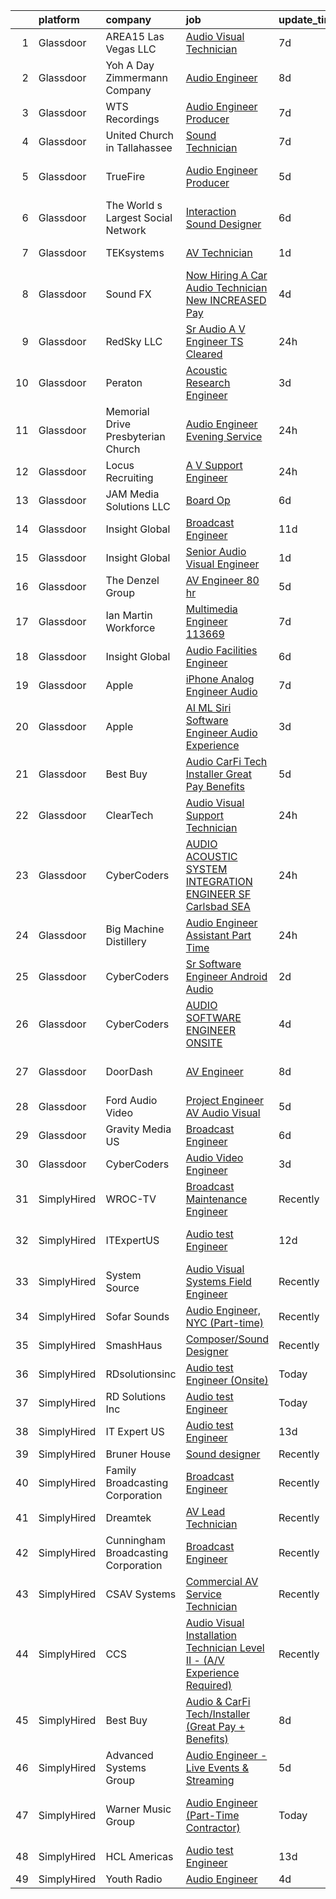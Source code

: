 

|    | platform    | company                             | job                                                                                                                                                                                                                                                                                                                                                                                                                                                                                                                                                                                                                                                                                                                                                                                                                                                                                                                                                                                                                                                                                                                                                                                                                                                                                                                                                                                                                                                                                                              | update_time   | location                    |
|---:|:------------|:------------------------------------|:-----------------------------------------------------------------------------------------------------------------------------------------------------------------------------------------------------------------------------------------------------------------------------------------------------------------------------------------------------------------------------------------------------------------------------------------------------------------------------------------------------------------------------------------------------------------------------------------------------------------------------------------------------------------------------------------------------------------------------------------------------------------------------------------------------------------------------------------------------------------------------------------------------------------------------------------------------------------------------------------------------------------------------------------------------------------------------------------------------------------------------------------------------------------------------------------------------------------------------------------------------------------------------------------------------------------------------------------------------------------------------------------------------------------------------------------------------------------------------------------------------------------|:--------------|:----------------------------|
|  1 | Glassdoor   | AREA15 Las Vegas  LLC               | [Audio Visual Technician](https://www.glassdoor.com/partner/jobListing.htm?pos=105&ao=1110586&s=58&guid=00000180f9ff4d65a2f0ecca669455af&src=GD_JOB_AD&t=SR&vt=w&cs=1_0f5c4251&cb=1653461700294&jobListingId=1007870265604&cpc=2F2C49D632A77FE0&jrtk=3-0-1g3svujc9grgq801-1g3svujcnr056800-68ff0c49bd6cd990--6NYlbfkN0AxBpcpHdbft5DAzsU654jJBBeyUln-6tcmC3MQbJI8xZFDSIU0w9fXcEXE77eTUYCRIo4TfW3SIcT_nu-hwCwZTgOaWyuy8N1X5HrMsWOnLvvn_z8W27zUzjgwMRka0xFir95N6-YQ1UufxeiBzuzK_zWfUFp6FSh6-zTpuq2YJ7hLp6Qqf7v1FK6gexWSiXU3JXyVQLIk5Mdo_chFQeSRcviC-mHpCJFsks5G6HZlqnV1SwIB8q0cUbYNyDQ8WFLDywwWLxf6LOP17ZwF9I_s1DUd9kuNCeXkSSW3fCpRsm54nt4bZzGQD9ghgMl6Y6uG740uxyO3CiWo586cp8MShpgCWB7XYxXs7BwnYQVDZHO3F1b8Z0hmkTKNVOgf1qGLbNAJlRSLnvoBMcaM_3BuXhlDXmiWSk5MLL7P1-DCoSk3hicYpsPV2_R2NJYZNTBUCw23-_V3Zxt-hLWSI5wOlpiISykVZ-HFn7vq7B87mNobfKaWdocs)                                                                                                                                                                                                                                                                                                                                                                                                                                                                                                                                                                                                                                                                    | 7d            | Las Vegas, NV               |
|  2 | Glassdoor   | Yoh  A Day   Zimmermann Company     | [Audio Engineer](https://www.glassdoor.com/partner/jobListing.htm?pos=112&ao=1110586&s=58&guid=00000180f9ff4d65a2f0ecca669455af&src=GD_JOB_AD&t=SR&vt=w&cs=1_ab0898bc&cb=1653461700295&jobListingId=1007868102254&cpc=F17331D9BECC482A&jrtk=3-0-1g3svujc9grgq801-1g3svujcnr056800-577ff958afae0d20--6NYlbfkN0Ae6Qmv8rNb3d5rEsMPL_plhvilYeiJERi7JqghURwQ9XIhdLOjSjG7yeOFWS_i4Y__XknCV2_JgaM2bxPtzpHEHg6C07-MjSpKcrhswSRfG0BI_ZoDEuqYcOBsDHPbWbmRaUnWGEnkBiIDMvh8Phlwdklfs5l9rVFgIcSIrZP1Jyne2AzmfeSNGV-jRgIDge2uIbTeWHhjdrZL18kQd-UZNSsRw584LjeHmNMdSMGRLxzsWYlaEi-J4dVx2q95aFSlRGq5zQupC5daXNfWGwueFFeNgbqLJwO4WNQRgdFUyZtsPfinGrzGVR3jKNZrfK9Tq61aHMmizZefO1e1cDYUQNEV8LbJiqny6BZBCtCCXD26CQaVtkwlsWBYPVbQ3Y2M50iLocjc1130RPB0PbF0MUKmtgK8tIiJJlvq3cTeR3Y7YgeyTclHVXPOipLZIh9ehhdUAIBh73rfqENNhN3dytPo7ht1yigEFx6u8rWKlQ%3D%3D)                                                                                                                                                                                                                                                                                                                                                                                                                                                                                                                                                                                                                                                                                 | 8d            | New York, NY                |
|  3 | Glassdoor   | WTS Recordings                      | [Audio Engineer Producer](https://www.glassdoor.com/partner/jobListing.htm?pos=115&ao=1110586&s=58&guid=00000180f9ff4d65a2f0ecca669455af&src=GD_JOB_AD&t=SR&vt=w&ea=1&cs=1_bd3ed20a&cb=1653461700296&jobListingId=1007870247157&cpc=FA84DF7EA1EC2398&jrtk=3-0-1g3svujc9grgq801-1g3svujcnr056800-4cddb88e4e3b3303--6NYlbfkN0C8BFwhkC549iFuQX8H6LDvqkvrzjeqz1Ce-gutqgHNZhFpP6bwdrM5bPfPRt-n51NMuI3ZYrzH3R9_e0ZWxrZ-u4EeG54Ed3dPD6AAHVMPcB57gcBcK_vglrcZ8yrbgqiGQ1y_oPgALNS7doMPV1okfl06S5V6SI6TXUqO5Zo3T7QjyZSf40bfTdvSIGmsOp1DV9J4T93XKJpjGUUUihgCLNcJLFHHHdW6GgA1Lwq93nkeKcCO2jm86CbPvKkSm22l2H0dG6q9ojRerfwIvWV6bYqiB8vpyGfiKXiXWTOEIigDQY9OJrcn6QkeIu9ZGL57Y-3PSvawrm8E9C-jSY3VSa_oHjzUHIjnNzbuif-E3vP-ba6T_KlzhRC3iHjec0O7C2-VQIJn3V_Xx8PJQGA33tLV28aBiMTFqgFaQ1Ji8RSpQUylejFSA4ECz6VuGnPhMEbjMW5TdkFfriUNY62xfxtL0r0fcaIy7WOhsOZQoCB1frw8eumgHX5-XMp_y0E%3D)                                                                                                                                                                                                                                                                                                                                                                                                                                                                                                                                                                                                                                                 | 7d            | United States               |
|  4 | Glassdoor   | United Church in Tallahassee        | [Sound Technician](https://www.glassdoor.com/partner/jobListing.htm?pos=102&ao=1110586&s=58&guid=00000180f9ff4d65a2f0ecca669455af&src=GD_JOB_AD&t=SR&vt=w&ea=1&cs=1_03996e18&cb=1653461700294&jobListingId=1007870136922&cpc=EC922B628F4F9C42&jrtk=3-0-1g3svujc9grgq801-1g3svujcnr056800-3aa8dd054bcbd3ef--6NYlbfkN0AuAjYKnBHsdkcMxrD7ZJITXxV72vImVt5xOyKRJQecNAe9lQrsZPplcIpMx2PGtIUpwbZacIMWdeFBHrNNdyv0GWfvzp_xEZUA2wPsKkRQPJ4n69ONh2r2hCFb9_z03agbhW4bct2VOwRzfwPXcD9jabUznMf-F7TrEtJNhQdIJzY1aqKVWt0n71VuH5m7JDKCXO63UfENYzSUHlAEDAtXmhjMbN939Gh-wDEfCGf5IuLZqQYpjd2eNCAaff4jN3_fYZenmruDzrRgPm243h7pvYLFj_5YnTELa6Acw0kgdFeWdH5ifSZzlP2e_G-TXu8sprtN92mxXCXme-99gnCAcHhSkkaXMNkwyHgkYPi-fmxISqty5pC0zjCoKJUFsXmqabwdFgTHIEFSbNBUQ9y0mDycFO9tHTQdTNcLldvYzs07ULmMZHEDayUkrodZfwy2Zpnt85QFLLDYzc0IGK4Mtf54xB4QQqs-dzT-_PxFMSHRK_ExzlmURi3-NVGC2ws%3D)                                                                                                                                                                                                                                                                                                                                                                                                                                                                                                                                                                                                                                                        | 7d            | Tallahassee, FL             |
|  5 | Glassdoor   | TrueFire                            | [Audio Engineer   Producer](https://www.glassdoor.com/partner/jobListing.htm?pos=107&ao=1110586&s=58&guid=00000180f9ff4d65a2f0ecca669455af&src=GD_JOB_AD&t=SR&vt=w&ea=1&cs=1_ed7c9022&cb=1653461700295&jobListingId=1007877124851&cpc=E521981D00147CE2&jrtk=3-0-1g3svujc9grgq801-1g3svujcnr056800-dd6baceaa9ff30d2--6NYlbfkN0DnDYElm6qDpc4q9hT2jTxtv0KA4OPJ75GJ_kK5dR2pNlD4JRL0Z8rxf7QkGB4j65getsX_9KF1EeGXN3p5rKbwQxdBJ8kMRPtlepVslATi4wnJLeeD0CokNyI6cDj5EhYBqAtGR14xFn_4AGons1i5dFxBHMDW4wgpSts2CIi_WZenY4qz9Id4N2zQ390kHs6B9OmKI6VtTL_NM_cbeZ_dWjtB2RP32ql_UUmSjlu_IfNcdOHxpSeMhUQSPHo4vka4lzTLW8ZC_-gY0vDmEYo9hWVCsRB_nfXG69A3l2HQJe1H7cDUHdCVGofeKHXKr5X9rx_auzVk7ZL3fCo0H5tTu7p1Q5QHdV87q28aFbt6lv062jHT3Lp60q6fYQBqJHZbJ40Y0SXy4e84rXLf2uB_0S5SVrJpdrWm9xpb6fNQ9rydl7BSr6GeYEZ-U7cjb3oZHap_d0ZPYUQDuHzV8YrpImpHa701p1UBC_GApWLZZCgSaCitdyNuKYIkiNwavsp69vxcZpv6AQ%3D%3D)                                                                                                                                                                                                                                                                                                                                                                                                                                                                                                                                                                                                                                 | 5d            | Saint Petersburg, FL        |
|  6 | Glassdoor   | The World s Largest Social Network  | [Interaction Sound Designer](https://www.glassdoor.com/partner/jobListing.htm?pos=127&ao=1110586&s=58&guid=00000180f9ff4d65a2f0ecca669455af&src=GD_JOB_AD&t=SR&vt=w&ea=1&cs=1_09de8e5d&cb=1653461700298&jobListingId=1007875077537&cpc=8795CF9063CD573D&jrtk=3-0-1g3svujc9grgq801-1g3svujcnr056800-df0d68b83c79321e--6NYlbfkN0DSgjPPcnEdvoK3uuxfISLALE6pB1FR7YSHOr_tSg5_QGIhoz_2VqUepdcKLBLI_zQfseoHRbL_z1N3qdKsw0z0CQCyIZgX9aXMncbEf7fYfGtX0HpM_BrvKvuhHEK2MOdjLfQD8jHe5lgPyN0VMvQeBI3cmaPp4-SJBe-EgxCoZhubb4qhr21jLY3HVITkdU0vzpeclP42ymrutlUvfK5mbhkda0eopJmVuXZnZXrtmQyNCjtY82qXpBpiLR6jVNc4HNUycttUHZlapKdqTwKVeg07lTam2vX3RcszFggIq7MBBQZTecCXYqJ7nj1HzFwLt7-aK75kcslVWV1u-9Igv2ibruj2YqKJ7Xgk-1PA5jLEeFTwOAvduSa7C92yb4nyYmDc91vGiZk4O3W2_iGKjKHoYvW4nOoS_m7VLSh10_1JLvyKF0SF8Eg8depieLUpkt0XFLhS6O_gryrKWZmNVzvWTRO5yl2JWifbFfhWIOAZl6jwBDDHaA_0E8syn2Ank6PSY_tOgYVcbHhN-slnA80u_GzKxelMJD0jlMchRSBUzXoHvRDUmWnJ8eebXI0mmGUEHHwsrw%3D%3D)                                                                                                                                                                                                                                                                                                                                                                                                                                                                                                                                                                | 6d            | Los Angeles, CA             |
|  7 | Glassdoor   | TEKsystems                          | [AV Technician](https://www.glassdoor.com/partner/jobListing.htm?pos=129&ao=1110586&s=58&guid=00000180f9ff4d65a2f0ecca669455af&src=GD_JOB_AD&t=SR&vt=w&cs=1_a116caca&cb=1653461700298&jobListingId=1007887201884&cpc=334ABAF5D42DC775&jrtk=3-0-1g3svujc9grgq801-1g3svujcnr056800-d9e26d20abb00a71--6NYlbfkN0AuKz8EBO1xHDEL7V2YF9xF3dC_I9B9i-Zw2Jh8clPMK9BxhHDJszxSI9HGOLQ9iPZY5nb_hBOlnApA7QMYZL5zbI7p7ydF91yxDqCkZ7PQv1nAosqX_u-fTeteYPGgaFjyCFdWy8_9lNnawUbUxCMv2YRpaxcZODdYWgVkB5mhu8PqC47TAfADeGcjIZirWX4G-SqREEJ-EA4SFp8IfJhcVP1dUTmkoDRgDAffgzckWe2D-jA8UUSjyMdNlNJGO_rBbooxhGDmEhdt--r5AU_hr9GeyasFZL-JYMU3Sv9f8Uj9DxQ4vIJcXBvn9fysRsBR5eGk-dKkttE5jtji3qVZ_hdvHZDybCkydBvF6RVzTSO7OHj8acxADVafmRI6bg4-6Dx46k2hK_16bw646skwkHGY3UtpZufrUiI5A2nyu4DqeBJ4mHHHXGiu3heRfPLZ2MCHqOA0MuCFQhsJfjZhBXUeNFgCAAG3LxrfWLXNIoQB0-FdUDmX0XxVIBUjm2f_Tjn1FQ6PqWi9nVxP6vGuW7P3FAKOWb9L3h4WNa6DEDnDZ6FNsUf7eDlmC0Qh6NPCCfG9FVO9pLwxowXyRTKVPjXtf5L0gr-w3qkqDuH08qXFSTEdH2fHR1ygO8ZodUP5mekDCYe_ezxfKG4-Ww4y99bHUnxXAjcnyktIrD1wjS516cggHGC02sWR7e4z220AvIjZ0acjnwZIKaBe0qUY97R4dsYyJLJU7d9iMpsxZgVkEkbzEHmPMy2HA07I2sIabx8rydemAg561tOpL_jcaTXuX-soIpZKbhKLMs1-cIPMHI0fRQzv23VH2i1VyucmHGIHwqcHEtc-PusQkAAnU-4fQRafM8QtrQ6IF3QoYjFRg1vcGehY2vrFb7jWwv_UlRvXdZyQjNNjCeTst5gyqS74CY1cBATzPQyi6MYIfBif-5lWUw9Abfj7vmn1STT51ozgelt96A%3D%3D)                                                                                                                                                                                  | 1d            | Baltimore, MD               |
|  8 | Glassdoor   | Sound FX                            | [Now Hiring A Car Audio Technician   New INCREASED Pay    ](https://www.glassdoor.com/partner/jobListing.htm?pos=104&ao=1110586&s=58&guid=00000180f9ff4d65a2f0ecca669455af&src=GD_JOB_AD&t=SR&vt=w&ea=1&cs=1_6d71d753&cb=1653461700294&jobListingId=1007879018323&cpc=5F8B9684766EE3AF&jrtk=3-0-1g3svujc9grgq801-1g3svujcnr056800-88c2db60d57b10b7--6NYlbfkN0AY3-2H2-FzohaKw_sVu0s_5M16dyoXuKaOiul1PvMISDJHBvc7nmWt_OobjmODUEzBnMX3rMlwxajkwWmZUHovBXheN2lQeThS0k2vn13QJ_-7nThIE9bUeYHRc2gD0E2pjdfveBWE88977c9J9HfJEH0aLE-95-OPvsQsvO7KW5BDVQAGZzLf9dDWn67Ghx6gIL5neqQxLO4X5iH8ROlxmFWjJMUqX_c1Azn2oB2sY9au5N0pjrGQ9dtqziPbmD2GGDwC00VhNdcjuhYfuofWOuUePP1CFGP7lhCN6eCmay9rL2Du0fPwSUWbGjVc0CRL1cJjs_yi6HmwQ3Nj9K-3RnAvOw3r-J0e2WF2sFxL3AwzZQKis7QjwTg_lqSPzQe5Vs2ylkSbT7nSfrAxHCkMZnPdrOi63qOC3CRhj7XdeCl8XVi0f4DDsq0_nd0ux54fdpj7tp5MZFLezdhR3wscvqlldiCpKa02Z60mp_p3_8HeDUSwd5N6mtyqe9YSZECBv2mAwik_0HxEZeOAaaRzUoUjM7EqMwyeNz9fur3zeA%3D%3D)                                                                                                                                                                                                                                                                                                                                                                                                                                                                                                                                                                 | 4d            | Bridgeville, DE             |
|  9 | Glassdoor   | RedSky LLC                          | [Sr  Audio A V Engineer   TS Cleared](https://www.glassdoor.com/partner/jobListing.htm?pos=101&ao=1110586&s=58&guid=00000180f9ff4d65a2f0ecca669455af&src=GD_JOB_AD&t=SR&vt=w&ea=1&cs=1_fb9ecbc2&cb=1653461700294&jobListingId=1007890087239&cpc=020BE1DDE5A95971&jrtk=3-0-1g3svujc9grgq801-1g3svujcnr056800-28be8d85194371bd--6NYlbfkN0D_KRozbKJx95I3LRYgbj09bqBDFeyQG4s8tCOB31p2DA5AWknuKZ-rmlWmtYZoakzxzcZeq7amkodUshGHW0wh2AjqWZa4kLpi1n4honOCrSnMApYESfZiVelC5BvxL3EAKcyt8t40nH1G9XwHWPKQvUZBIvKPcBp3IrLAf45OFczf1gYCtI-87VIjKtAMaUqad9rl5NWuiK8t3zVLDly8axOZr8VIUsTdjrqKu-opl-ODqSyfSrpO_1gLlDqWvUVCMDucpkS2zVObIDvPGkCjlUdr4dPyI3u7vW3Gtti73CCf-1fGBzR96nB9f-_OHidmFaLkRJovkQ7C_WzS4djsNKnOnQPiHwc61sIHb-Qa56QBchvxTfUsTyz2iidt7XmE-i-A36i48DrzhsUc9lvZBApGjFS90ZIfeRDNTRYtOfJZ99GKtj5-wHPEhN13q_77ASRIsOpJlhfiFI8pYO5uck8KK7DCrTlqdUVlOczzdIKC3aRWzekORD6jF-ADqLFMqGWbFw2E8g%3D%3D)                                                                                                                                                                                                                                                                                                                                                                                                                                                                                                                                                                                                                       | 24h           | Fairmont, WV                |
| 10 | Glassdoor   | Peraton                             | [Acoustic Research Engineer](https://www.glassdoor.com/partner/jobListing.htm?pos=110&ao=1110586&s=58&guid=00000180f9ff4d65a2f0ecca669455af&src=GD_JOB_AD&t=SR&vt=w&cs=1_7bc62315&cb=1653461700295&jobListingId=1007881751566&cpc=C63BD00756FD6F58&jrtk=3-0-1g3svujc9grgq801-1g3svujcnr056800-93640ea085761e70--6NYlbfkN0Cx7R8OmodZU4Ze4hnUhR0Myw3_voyDLMHXumN7ynSuTrXceT3foN28OOGtcbbQ_76zhqZyhYa7pEo0kT6JqjNGp6JbtTZaTLKCZwEZBTZGKWDdcNR5l-5PjngxXsxD8sh-oB1L3-fgx6lyvxyTPj_jdTdz-0hS-KZWQFmb0luZhDDk_Ug42qWgCwhdYMhyqRi_LZkD9F7x2EFklYMtpyWY7QENEWr6dRg0q0D2YGQ-Q0vSuxtn9W8AP4hSez5DRxlnTDXn6Xyg_TNFsJetBG1uTgdd-95KHZet-JAW8EcgIabm-VAv98O0TEJRmuSrGX1rBpLUoQsdOHPnLIZR4N0V3jCZdiCxD_v19oxOsXUAUPBMVlo_5jW9m7bqP-tdBxyk7Z3VMkpkrfMlYMdBlu_Z7Z6r-ozmVw7RKC_bcs3yu-AXH5U6PVyDxuAnIBvFMfjOf0GcDUJ3FqZ08x70h2g6kYYy1jrFnlwzzauaYCAAAOiuvnwNEdXREc__2NiQnavisfJvPRt4Cg3IptoMQ7NmomW78wUufEK1ipoQb1Go7_REUf6g4qO9uTiXwVBarMcXzZCkgS3Fda7TlZetvaMQoETPf0OT1g3tvK3TVvoDrHEuKWGE_KrITkAQk9BIFaHzJ2i0QDw_KncHSkLNPU_qTr-KW0sja1f6iWpCtfiGk8xILyHHBnz4N2mFKYQ7nf-RYrWSemcUV_M1OORqfR1r_GaQlsOtDGD6jCaZseoigf_J2xAkK2zufgIoZ2MmJcs2lw798ieEWh5YqMkItUizdtBZI1B1KgmuPtpcwJdAx3rSMZPuYyzFMwfWmTMdpvvPcnudOronhbVvOR0EAoRXyVrA3iq45zeRrk4GtIm34LEd-MzMTCYbWtadZOOC5BjtJ3B55Zt41kRsz9M1U1hBGChA8UpN3X9hP5ZNbnBCYzFvNufceNbsGFkg8v11Ip-uE2dBqvDia-3XTTwJlkwKvR7xVwp203LikaEyz6AVTC-QvN-Twl5EZe4D18SwD546sTcCaV1NxKxF7IpLuDnUEEqBYx-GrwDTQXG76FowSvXOsNvZ2xg3tR8DzGvnA5VrnBHjD01UDnptE5MCzofP4HahnMP23UGYlNuvJ-61PVbRoXZt-vDE) | 3d            | Bethesda, MD                |
| 11 | Glassdoor   | Memorial Drive Presbyterian Church  | [Audio Engineer  Evening Service ](https://www.glassdoor.com/partner/jobListing.htm?pos=103&ao=1110586&s=58&guid=00000180f9ff4d65a2f0ecca669455af&src=GD_JOB_AD&t=SR&vt=w&ea=1&cs=1_07f7aaa4&cb=1653461700294&jobListingId=1007889869168&cpc=40021B6B9FB64F38&jrtk=3-0-1g3svujc9grgq801-1g3svujcnr056800-8c0810af3c61c65e--6NYlbfkN0CNayYzF1mBaI40OgT78t3Q2d9IxlwDzhsYR4HK7epYUZCohPvzHvjf0_BUkV46v1FRfL4w9RGaC8iI5mmHSVDsTgIoQHu1owW1N9ZM0CEVsseNw0mqvLjmCKYMAYJeL1FYfE6sLkI3PLp13FqxbeX1Hs4XFiQ7kB95LHHKGCKyMmqRL6U8oqFzkdSm65rHwuOUk_Nsnhc59AZCcfM7_6Ev_zwqJ-QwPH5N7sgEyXHo7HCkcr2GNtOHLeAsNVWhIhLK-Oxzes2iZk1waE0RGYNZI6SB7Ab-UhiOcBJ1CQpfWjeFDd_exRtPf2jK67eRvQwGyms5ypZHMWvh1oNQa8u-7t2kDGnIxQ2FOMnlNV8fELTmgCePFX_srNU-oahN31pZBkygKG30kI0eHGEQ8rVWFeGmV9ywA5dCjZp95dQUCZlrLrcgKAEkjRTgX1cDHsTCRXt-S24csUmurahRGIWCxzubo6_tJHftgTQOWmwVco2Nq2u6J2bNPuw46mbpUe55NkpUxe1weg%3D%3D)                                                                                                                                                                                                                                                                                                                                                                                                                                                                                                                                                                                                                          | 24h           | Houston, TX                 |
| 12 | Glassdoor   | Locus Recruiting                    | [A V Support Engineer](https://www.glassdoor.com/partner/jobListing.htm?pos=114&ao=1110586&s=58&guid=00000180f9ff4d65a2f0ecca669455af&src=GD_JOB_AD&t=SR&vt=w&ea=1&cs=1_9d9641e4&cb=1653461700296&jobListingId=1007889818084&cpc=C3517E2410EFB392&jrtk=3-0-1g3svujc9grgq801-1g3svujcnr056800-8b39d2e1079ee505--6NYlbfkN0CgImhk5fJGw6dJci_vsCP1QG2C4QL_KrKL3l_9WzjIuWgMVKsJbh9UUP2umljik0GCGvrYqQZ4D7Tz8_nuwmFbvBXFxEEUc0A6qLaBKNiR8g7WZEtbTGTmMyYCf8sYehXKAES-Dm7gV8IipgXiZVkcOUz0Goq5lVB8Apj7hlPxPGfkruEI9x4J7TRSWVKvwbAq3sJl70mFU-v6U-brlmancnhGvFiNtiooELhnrb4wnIwdAIBSLwFuiw3ug-qt-HljBYWdhNu8_4OY4zDHZEluyn0sGNPubVx2cFDRWb9-KeeKRn49OU2nZmHu7yF1FgNQkgeCmN6lxGFxgBUQ84C9ZSKSCdNop6zO5x8lo8FfIehLk2uJafiDiAOd7URgVnJaXtKDvW0_5I1pVPIXb53bIEf08j9hZsvwbcyZtAOtYD-9-l9x5nic8oEJ_94GoYKSzSukghk3-hIDf2k77GxevflXbAz8K7-qiPbnzJKn0Kk7jMIJf5QZsHlSsDvBk6k%3D)                                                                                                                                                                                                                                                                                                                                                                                                                                                                                                                                                                                                                                                    | 24h           | Saint Louis, MO             |
| 13 | Glassdoor   | JAM Media Solutions  LLC            | [Board Op](https://www.glassdoor.com/partner/jobListing.htm?pos=117&ao=1110586&s=58&guid=00000180f9ff4d65a2f0ecca669455af&src=GD_JOB_AD&t=SR&vt=w&ea=1&cs=1_75aacb7e&cb=1653461700296&jobListingId=1007872870120&cpc=F7A2269C793D5877&jrtk=3-0-1g3svujc9grgq801-1g3svujcnr056800-7c46ac42770ca20c--6NYlbfkN0Dys0nq45TVsgmoU_7YWPlAN-sphilAra7HkJFyKEQ89_bLGjcFsbUPIqCX7KIoKFmPC_Erc-nciGH8_IUixjRpERcNwXYwNpewalTx0ZlZ7CgIDCWmz3dR3a93m6DAwPvw2mUzU467uT85AujMzeH_jKZ5CN1G8U8k8KQjerAKfev6gwonnFtg4fCKURlhn74Fb4CCvfpwVfzxm5pcNeNPdiI9Ho-YN6VbGSwMfPm9gmCP229Hb9BboagZRWLy1f2QNr3i0u4Bl9Aw4yCpmYykG0NvOjoG4zHBQ-zRxQu1tz3F72Wer-S4O-AbU7WZbS6lHnlORMrQJQ8zKu4HDJRICZ9_aD1a8Ph540zr6SwkWtg_VWEvdh9AWaaS5gSzCESlDFELx_5a_dwB29YOaFKPmioL93s3HBqgK0Zn7uE-jPM337Z1lw9YBU8D_fty9BngdXMi_P5Ku-Sr8QV1Z9kuMynDM-x8eijtI7CaST68xA%3D%3D)                                                                                                                                                                                                                                                                                                                                                                                                                                                                                                                                                                                                                                                                                  | 6d            | Philadelphia, PA            |
| 14 | Glassdoor   | Insight Global                      | [Broadcast Engineer](https://www.glassdoor.com/partner/jobListing.htm?pos=130&ao=1110586&s=58&guid=00000180f9ff4d65a2f0ecca669455af&src=GD_JOB_AD&t=SR&vt=w&ea=1&cs=1_381770cb&cb=1653461700298&jobListingId=1007861230742&cpc=334ABAF5D42DC775&jrtk=3-0-1g3svujc9grgq801-1g3svujcnr056800-9c1714faf3c12dea--6NYlbfkN0BKkHZu3wF05EeDimN_p6sYpKCMArvwa95YdH7UpkaBCobj99dZAfyuiCa1FgOPspQ6lBMI9_gbAi1v_EYapjT9BQn4k4TE3eiV8j5OxemHJ8P2YBCdEtsbC995-Y-XjWmaIqQ738xtwLewWgiQAOi2MEfcVCHkpKIU8gAXAFYXeBotX4SYQHNCsh-Z33Nlr7Aaay8k7BiJ8JNeIr4NHaG9cLEh8NhVRFG92XHUkJPjUNsGsJf82WzzDYdbmDLlZzbnjjX-4CLq30a0RzBHamT18sJyz9VLorHZtWGSIT600CGf6MEKxXZBD5ULxhW0JrfEv1n2R3oVL-GAANuOv9Ns2kDuIZ7SBa3FvGYfsDW-426xU8FO19Po8xItXVkov0AyvZ8N5T34TNmc0zdbDXED9r_u73lLgfM0GvQrQzLuds90PaDvOtHrjhaoPqYptNZKbaMXj5P9zj308R3R0-oA2ma7ejvRCTUZxMUTKcbYBd6gvcWXIiN3iY7XJjJbR34%3D)                                                                                                                                                                                                                                                                                                                                                                                                                                                                                                                                                                                                                                                      | 11d           | New York, NY                |
| 15 | Glassdoor   | Insight Global                      | [Senior Audio Visual Engineer](https://www.glassdoor.com/partner/jobListing.htm?pos=126&ao=1110586&s=58&guid=00000180f9ff4d65a2f0ecca669455af&src=GD_JOB_AD&t=SR&vt=w&ea=1&cs=1_733197f7&cb=1653461700297&jobListingId=1007885362594&cpc=3DB599BF2F4828F0&jrtk=3-0-1g3svujc9grgq801-1g3svujcnr056800-77769ed6b9cf56c1--6NYlbfkN0BKkHZu3wF05EeDimN_p6sYpKCMArvwa95YdH7UpkaBCiPadoOw6FI30Q-FKaUBQD2YRkB0R8LZFqh4_UoqGExgarUAz4XKBNDo1oqJfR5kiv6IujU4SqNO5naFUqIJqkfA187AkFg6sfOr-GHQ-5EiyNRwJWPpjo8MULUXUznyGO1sJyLk8vWRsBklTZ1pEkuGuTV40zCQTtTq4atUxQMXNIs5Agoojc0zAx6jT0AFw4PthOxjqtFSZEXAYzkOLrmq_3dqPdP5ADrcDJotjdDWHlX9iCB8Kw0EFvMFxF00jh40ks9oFvQTGyK5cCzDrz1Co9A0L9xUlpXyeV9pQqcLVzBQys2f6KvbobO4C4mA9ZmeYbkvdU22iI-Mc5UCXhOkRp_4Y3HOvKuZa_OsYljSoRX0CcXxVszaf9PDlr79G9RgUA1w-sIKh_-Q4cpYSzz75GqeAolYahY1jdqWUNwq9ek57DFMpMbXtxde5FpKChlYrgl1eTM9eyJr22f-aR2CsuQe3TciHJ7WizEQEAsm)                                                                                                                                                                                                                                                                                                                                                                                                                                                                                                                                                                                                                          | 1d            | Boston, MA                  |
| 16 | Glassdoor   | The Denzel Group                    | [AV Engineer    80 hr](https://www.glassdoor.com/partner/jobListing.htm?pos=120&ao=1110586&s=58&guid=00000180f9ff4d65a2f0ecca669455af&src=GD_JOB_AD&t=SR&vt=w&ea=1&cs=1_ae398a14&cb=1653461700297&jobListingId=1007876463735&cpc=BAEB662971763A76&jrtk=3-0-1g3svujc9grgq801-1g3svujcnr056800-9a8c546628c5a8cf--6NYlbfkN0CBzdXWlh1n8zGffe1vZ6IPtxqHiQM-DkvAwjbkSq5Ev7WkXdauvehx1c3R8lJv3H708JSEftOFMrvXZ_hvCeo-hzNyTxec4MCPlR3KNFH8pMQFQzqyVybWrBY_aW8OMQeaFspSJaCnirCJZk41w7lkDDUKMpblcZZKRjhufwnulbZ4V2R8Sscg-7OCaLu6m04rCXGEcKOgTPU7szZPr59fJ2viUNbGUDVPSiORQnoyqlezBzDXfomaH2WKtdJZmHKPAkF32eQqSEzGqXoIGRpBl96EVI78O-IFPamryXCFhtYXv5nmr6Cwom45NL0APVOQAF9cAJ6pVxFvIr-CxmvHakdmzZGWOARf0gq-WAnGIMWe1hnEhBYYpFG6OxlNsklUQDqR8BY3Mt4YKiSkaNuhEwMOZHo6Y5IPovLISe_Ty92adluQ1DyL_0kunEo8UEreqxndwA43kpUHb3pXMVo9-IP3xGBvsDwhYHIUeYhh_xom4qboKbEXwhPNNsavEosXoID5ol0MJL_CAJsizkmwzfVdz_qIqXH8hXQX8FqoONvD1oN7l9dsCwxk2d_h3wlTq549JTBCoTY3zMfwfQ1A)                                                                                                                                                                                                                                                                                                                                                                                                                                                                                                                                                                  | 5d            | Phillipsburg, NJ            |
| 17 | Glassdoor   | Ian Martin Workforce                | [Multimedia Engineer   113669](https://www.glassdoor.com/partner/jobListing.htm?pos=124&ao=1110586&s=58&guid=00000180f9ff4d65a2f0ecca669455af&src=GD_JOB_AD&t=SR&vt=w&ea=1&cs=1_f6ea6f4c&cb=1653461700297&jobListingId=1007869737781&cpc=FD1C1DA32C38CFA7&jrtk=3-0-1g3svujc9grgq801-1g3svujcnr056800-74d70e00fae9d555--6NYlbfkN0Da55cD5SyBLpPH7k1CrVrulUOH2z8rmQzTVue5eMZiITDPFluTxbQs3mSTann44sixeLfZntDiZLSVUcosEtKFogQJYNVWGenAj0BX-1fccxWGVjll0LzqHM9jWAxne0a-ALMBzukPBmsEhRkdcMTZ8QTZoCFnOGKEtQAM-j1gUog3_a6D--CT3aUvOLgHd_r-RNEWSSbrjeQ_Wy6dk_uJriBbmD4AKtn57CG-v4Fph_4BeCGRiWt2EjgxMDO1fG_2pUBADHKy7BHCxqKd_Ur1Cg5reBPKWHLxxYoRT_ZdeKLM0jtvfNACxWVmEpT8fchY6dtT-AM3gXcJzADCDUg_JVNYRoCh_uVaa2fmADjmDQbygCP15XKoYuGtDCGEeKHeBi5ipLzu6dMTjyWtxM8DJ10Wofc6EKSfLcoAbB5LsYrsXyY4hGggW0A9y3LtBUMMzs5I8WswjnKB8LZfdKWI5eFLU-5IAUVd65KLgrY3VbU4wdZbBriJpStZrlau9TCvzwZj6tzCKdN1SnHdXYYwnr2fz6y_bih9wIzSGdEjesbGcA1itt5ieRuAU55WYKXblVMRq1A1sGiEqDs8cMXbsmmH0cOL7C0%3D)                                                                                                                                                                                                                                                                                                                                                                                                                                                                                                                                            | 7d            | Remote                      |
| 18 | Glassdoor   | Insight Global                      | [Audio Facilities Engineer](https://www.glassdoor.com/partner/jobListing.htm?pos=109&ao=1110586&s=58&guid=00000180f9ff4d65a2f0ecca669455af&src=GD_JOB_AD&t=SR&vt=w&cs=1_831780fa&cb=1653461700295&jobListingId=1007873283595&cpc=8AC01DCC8FF2DC38&jrtk=3-0-1g3svujc9grgq801-1g3svujcnr056800-321e89cafc8378d9--6NYlbfkN0BKkHZu3wF05EeDimN_p6sYpKCMArvwa95YdH7UpkaBCqc7l59Erwqcl-ZxWPl_M-m7uOl4Hgv6kpEeYyF_btZSrz74IQWV-iSAoyZERKCEUe0upjfs7EZ4LE7sHr-4O1srQqZFZANrvm6QOkqZjiyzzXITNgNpzYXn5BMN2udh3tbWB7SpY7OYbt5N-vsV99LEkm18gg6L3rswmtc3IJ3AuWHPCTRnDUJPLfSLYmWJBxeIoOyUe0Pbe8N0TqMW_gn8M7MAtrypHtaBLi2VKNzqM1nU9LEbiuJbvu6MI1NsqWVqWrm4OmuiuImGBT9cG79tCqG1_HgIn_KDIPPT-1YGt2oNWYUAia0OYsaBZCmQKyvAxwtbDbcRBRfhdU4_kcF9ubv-gGm2gK6lwP-24w-7DZJqoeUW8cIrWhZBoKVBX1MImj70QRuddFAttYUhD7Yh6yLbbyFPhkkiTW4Uoa2L_uwYJ0uB9NyQ_YNzvrPouJ4k9nyTrnTH)                                                                                                                                                                                                                                                                                                                                                                                                                                                                                                                                                                                                                                                                  | 6d            | Redmond, WA                 |
| 19 | Glassdoor   | Apple                               | [iPhone Analog Engineer   Audio](https://www.glassdoor.com/partner/jobListing.htm?pos=118&ao=1110586&s=58&guid=00000180f9ff4d65a2f0ecca669455af&src=GD_JOB_AD&t=SR&vt=w&cs=1_d0ee0f76&cb=1653461700296&jobListingId=1007869649773&cpc=8795CF9063CD573D&jrtk=3-0-1g3svujc9grgq801-1g3svujcnr056800-61176dd0b5821909--6NYlbfkN0BvKrLyj5gPmtZO9T8euul8TCxuuKNOtzRJOomxnwSEodTz2Bc-sPZlSXfvz6ygy0seNlp7QOJjSEDuhmrElm688ncBmzwJNwlhb5P7Vf9Z8fSO2OfXrPzMNNmlBXx2H1iGuodTsS4ohJqoldGW6Fque5Q7HfYzWZpPycJHDI_5MzcNQhsnrtVzgJt72idEmjKiaAI4CTJqaNTbsJjA44INnlcVXgkxHnPENF5qiWN_He_U8ZOV2GmunItsZ6QTsHaNB6jW3qalJ7gZvZ-C3UsMafQOijWqMkxxDOLMHSEII7iW-wgeX3QV_fk5KjPgLkT-tSbfHt9e5kvY1Psp26sE0akJ6HNNigKCStCmiugotW5vz0lzIxLP7kE7cXBDDusIrZFQD6UV8vsPoOPNHuQYlVrS2BX-Qortppy2tl0bVhxDlRr7r4LLMcBZCHe70Z7Os1uM_r6nLzVicXToMUyH1YimWcosjaBLtPV82ZH-SMe9GtrRdM0kBjG9Gi7YVfd83qiwgWJYSsk2Fgtb482M0RRphvpnSPmKd_IOuF6qtAKgNms_UdzFMx7pKuGdus4p5SVzpnzgWI7BPZDCKf0xfYKzlzk97N8UAuwIs1MDOZ2WNq-TnrtFjQP-OIzpr9dSKllBYZV0MdGC_isHM6vpuCTsoo8X3klVPj4bhJSxbPHv6F4xF2mv94jEexK8P9v93H3uEkoJI9Q1dMzY0tmysM5Z4bNfVOaVTr9pWpu-NUKwnCyVOFCSWuM9C-kzxurzML5qu4iGUk4STJ0kKSsc4uEtgvrHTSxP9VhabNkn8w5dc2tylUPxg1aGCnpuQpcKRAYpwXtci90RT7yEMzMRaAfLyvrJA7jT4tzZLS6Yj88rEy-rFBs-LKEizaGtDiA5MKUKtF8eUJ8heFs0XOxPmyGTHgZ5S_VTtYu88T7uEQ%3D%3D)                                                                                                                                                                                                 | 7d            | Austin, TX                  |
| 20 | Glassdoor   | Apple                               | [AI ML   Siri Software Engineer  Audio Experience](https://www.glassdoor.com/partner/jobListing.htm?pos=116&ao=1110586&s=58&guid=00000180f9ff4d65a2f0ecca669455af&src=GD_JOB_AD&t=SR&vt=w&cs=1_c075e927&cb=1653461700295&jobListingId=1007881227062&cpc=AC285F3A3ECA6BB0&jrtk=3-0-1g3svujc9grgq801-1g3svujcnr056800-bd2e2ab3fb80d8a1--6NYlbfkN0BvKrLyj5gPmtZO9T8euul8TCxuuKNOtzRJOomxnwSEodTz2Bc-sPZl1dBMH13w-jPqxT5Q2luIamkUFLcbuINt1ETNzQwIeIEOOdTpDQl79u1Jg3WvVu4-d2YCsOx41cRCk6f55A5M8NFJppuwP_9wJNUlucr3Q7w6DSlSc4PfdTiYWZibaUxfW1ylms0qwocLNvwDeowULjgyssldaZac0f1eYMo8_Djn_kBu8hfgYgqQMWav96EGx8n9ef2y2ciugijGHUMmaDYCxVDK1WNOJuZBZ1F9GhEZk4V0kWODHB7wf-pjJXCGsNuxxOtOu6f1BNRXA9L6n8lkUEM3WdbOjwxYG0NmRXaGnDs4VEQp_7ZRh6cOmFf1ybYNmc-lFW_mWz2FWDnm6uzqckw2IMa7z2d632HlkiooOXeg6cXS7PGwX6SHze7Urucip9jtJeu1ko99g2qVNs4tE6M9HBaUNkKcKpev3pbF2m5sxkmixOrBY7cRtfbHDCnbloJvXRKVCQVw0loCJZdM24ye3wQNhXrgQukzjdCq5b_aaSU8t5U-pOxGJ65fomrDoCVSCrG1iBOHiFKXcmZ10aj1YvOKd85oC9m4SP-acQZK0aiAIJmQgqvR3i5JueOFFV6mwZg43OTC3RtD2pMlmIjVQZn-HHloFeGaOuDt92jRToCyOOFXYnk944UzZXf-4ti7L-QaQk4S1CO0ZeDRw6vwdbkfSoESvHSTxSNyzAiqqmq3pNSz-f3BOzB0sOFYfdD4eZDc5oddMLv7AwJUi6vLKO0P-oLVJzGuBFMoC1_7AFStVAvxRqDJH5SO14uier0yedTWKi9K5XMxL--CVmPrjvpFFGhKysPrDpxK7DM869VJqF-hqm5c_nAoChYcCCo3Cf1QWvFF_Xy6vEKUKvnzB4NRkVZsYuBkdieSg_yCYewi9ST4pUR_48nC57dQ4DAdf6M%3D)                                                                                                                                                             | 3d            | Seattle, WA                 |
| 21 | Glassdoor   | Best Buy                            | [Audio   CarFi Tech Installer  Great Pay   Benefits ](https://www.glassdoor.com/partner/jobListing.htm?pos=111&ao=1110586&s=58&guid=00000180f9ff4d65a2f0ecca669455af&src=GD_JOB_AD&t=SR&vt=w&cs=1_c6b2e04a&cb=1653461700295&jobListingId=1007877013803&cpc=FF950A86FEA5DF54&jrtk=3-0-1g3svujc9grgq801-1g3svujcnr056800-c9332333ea47a518--6NYlbfkN0A3euUoOlcFOg58Q6nmuUh0Lnp17JpRiT8Tdiqcy7-gI4h8rMlCOMcuYxv4jvc_lP5n7bHaMlkkJgdqdtLFrfV-kkzzYT2iIHBGGMfSYoa8s1gZvZRxBOao6kp695jZxJ8kTL9EWXRRJt9xr74PwVQaNeUsazLvrrnXOLZR2CEPOD9bI9JxrFyieFFola5MDIQw8oxymQI0LAyJgTHUcChtrQ8bp6siFLafGy8gHJW9DpK3oIdiA0-enG9-mBqppFqJfQSAnkLd6J2Q7682ziGGT7Yer4Grr9PjmvRs4cgP3kWqq_0jyVEhzVvQcp4UsqdPyTcqtvwPC15RsCodsI5P09D5uL8zDt4IQpqcbRMGk-MQQ0qTToradZ5jIqjAUJBvgy_fn9OD8SR5B_AD0nZbX8GXsCMyHRAWjkwUMP2MTlM3_Lpq_jkiii9vCKL4DOmFpAC71fBuCwk3K4ax4fiS3CJr7_dvKbWSIqi2HNPQpjakNSQW6kWMLRBCUTRsN_c%3D)                                                                                                                                                                                                                                                                                                                                                                                                                                                                                                                                                                                                                          | 5d            | Puyallup, WA                |
| 22 | Glassdoor   | ClearTech                           | [Audio Visual Support Technician](https://www.glassdoor.com/partner/jobListing.htm?pos=106&ao=1110586&s=58&guid=00000180f9ff4d65a2f0ecca669455af&src=GD_JOB_AD&t=SR&vt=w&ea=1&cs=1_36361a19&cb=1653461700295&jobListingId=1007889735038&cpc=0F2A8D282FF2E7FC&jrtk=3-0-1g3svujc9grgq801-1g3svujcnr056800-fa6719602b3d06a9--6NYlbfkN0Af0cNEwsUNOyGZtH3Zfy8WD-iJsIM0dN2a7ZOrkeZ-ssyPZWlDRQgGb-cBYuzfzJGT78mbolbAHUX7rFCAD2OxFcNP9dwA1U82hZOmiRuWfG16tCuP2RDprGFwk3dxtyQW80VaeRiqdFb2quFn3bP7miaekJZuWm-8KHvnYmeyNKm8TpvqU1bQL9IVkX0TESu1MlTFQsBTR3FFpOrycEisxBPZpj_dOp9K0wTpIpE6k23ipqsgJdV7pbu2OoFti_8yGThNagxKOevHTELiJIP9mZjWZyxxOX4xWLwJX4QW44fSr25JH8tZi17U1CdZ7kHn6wZfmo_3nfKOlas96Fg4zxm041xuUAooA_GM5Q_m-WhEmF3KMf7m5Nqk8VK8i-GOCZfDyHjXspciS7xMaTnFLl6zS8VNtbJEMfZft-CyIJ6RvyWEfB95zrX99NwCE8CjiPdfCPcL6-bBKlbz-9VCpRPZVg7f2T-GM1U-gZArofDGcY3Am7izCHBLFs2BJwkQRyK68abqnw%3D%3D)                                                                                                                                                                                                                                                                                                                                                                                                                                                                                                                                                                                                                           | 24h           | San Diego, CA               |
| 23 | Glassdoor   | CyberCoders                         | [AUDIO   ACOUSTIC SYSTEM INTEGRATION ENGINEER  SF Carlsbad  SEA ](https://www.glassdoor.com/partner/jobListing.htm?pos=122&ao=1110586&s=58&guid=00000180f9ff4d65a2f0ecca669455af&src=GD_JOB_AD&t=SR&vt=w&ea=1&cs=1_f444f60c&cb=1653461700297&jobListingId=1007889347858&cpc=32EE424DE2B657EB&jrtk=3-0-1g3svujc9grgq801-1g3svujcnr056800-eeb976aa4eea5c54--6NYlbfkN0CpFJQzrgRR8WqXWK1qKKEqALWJw739KlKqr2H-MSI4eoBlI4EFrmor2FYZMP3muM3q8CJThxyMkwweutUBxs2CdXvEooyhOhONiJV_3epiviqMX9LUECiuR46rGB6tByoOKfu3jawkOI8GXVquhhxKeoOXrKKyt67Zyl1yWVduMzYR3SVJh5RvFKZAFHBNP2MpFpgMfzET3SHlV1Wdd1aQOFphbMYfFeluOTnMt9Z7XSlk2samcM91y7gfYwyjeIao3lWzkic_JlIbxaEr-Mx6yMFdv-1gktjTLv7cSW5WsIAQgvj0ynIxLBJvnqDTq_EkG_gF0YITTkK_VhbRgeIBTfAr6MiygLjpuPdGsLRgDzBcjieVvcpZQ5XxM2-fMxFrRbc_IFo8nu_Q8v27w8g5h4h9E7LAp0tsnecWZy9B-xkXlTMfyfD3Y8PoeNd4sLMtVHyBjOl20otZT4N4onN3o2p20XJ1fwwbY-YBaSo-6nMkaV01sqBSyr9YI7ltTMXFBobUs-1qXLppSwN1mtewgJ0DQR1IEqLg1bPrvgR1fOdxWXy_0zIzDVhTXXVszqcMz9RPrb-DmSB8qS9L0EuaGf4r_gez7s7eaJfb1iBzvrJiknDutQ4IkawWrgjAoeulrnz7w0Wdi8-MczE_2KUBMq87NKNZQtGww3N5pKxlkCMlLZSE_hciFPmFhi9Yu3XJ6RaIqPlu96wNaqVpBSE1fnBT3PFhJGehckM6xCi_vr2tMRRlxt9ISlQn6ge9_Q-0nR7K1HYkZzbe2SG_fB3dT_hT0r4AFu_WHbhkbj3bd5pAWJeTeFazU_EAov--aOrmTZmkO9NuSVLGvHo8Nmb3du3dnykR12bCUuG_vhm4j9kd6NM18i2NgkpyHIb93KjmJyhIQzxagyTVGrYn4uBnIIxf-yZTRJjtY6QWjMbvnhBcQxjfx2jEs6iSfqIbR14hHRNizF7pWJS-qIXTRf-AMJVqeI1EZjrEGIglN_krDA3t4-vxhawA)                                                                                       | 24h           | South San Francisco, CA     |
| 24 | Glassdoor   | Big Machine Distillery              | [Audio Engineer Assistant  Part Time ](https://www.glassdoor.com/partner/jobListing.htm?pos=108&ao=1110586&s=58&guid=00000180f9ff4d65a2f0ecca669455af&src=GD_JOB_AD&t=SR&vt=w&ea=1&cs=1_2da89849&cb=1653461700295&jobListingId=1007889467640&cpc=26740BCDE5E48596&jrtk=3-0-1g3svujc9grgq801-1g3svujcnr056800-1401fd6913d44617--6NYlbfkN0B3EJneg5qDM0oun6GLcFyXx5gfsGarDe-RHEAPYzCIbOxQxopGPy-FX35NKcPH7CyBpmf8SR9hZ6ryU37lHoZefKAx2QhQCTamgh5uzb78mxT2GH0bdIWJUDWR9s4Kyfv9zXA8YrTDTd3fl7Z0Jig0Wytv5uNB31YK1_n2lY_egvrqmvRCJiKxKERahelxyeTFSd2nZZ7bn2fHrnxYlrxILDTzl0ylbQnAKZtv_BbTZEB_lV5LQlN0APUbT4nlTjxagzgqVhf7Is_UjlTXEdE1TsuHhj8GrkbjfDu6LVyii8x6KBCzOLTmcuj_0p1xuyXJ3IeBob274jVuiDXfWIA89DH2VLhr7fMegUC4KyCtKh60JGewJAQHzBYsM-pR0SPS3Nbvygaf9aoWX5Q52l4Hc0x62Yz8w5LmevLvewhot_jOtdz5T_ncOUlAZ5bSYLqgQboqplsraxM_QMYtZjBeODIZ588ImAlSDLy32aegEQIVF2e5YT7c-UC9fz_HwgA%3D)                                                                                                                                                                                                                                                                                                                                                                                                                                                                                                                                                                                                                                    | 24h           | Nashville, TN               |
| 25 | Glassdoor   | CyberCoders                         | [Sr  Software Engineer   Android Audio](https://www.glassdoor.com/partner/jobListing.htm?pos=128&ao=1110586&s=58&guid=00000180f9ff4d65a2f0ecca669455af&src=GD_JOB_AD&t=SR&vt=w&ea=1&cs=1_679c7351&cb=1653461700298&jobListingId=1007883128727&cpc=FA84DF7EA1EC2398&jrtk=3-0-1g3svujc9grgq801-1g3svujcnr056800-e78eead75c88d283--6NYlbfkN0CpFJQzrgRR8WqXWK1qKKEqALWJw739KlKqr2H-MSI4eoBlI4EFrmor2FYZMP3muM1F7RNStDlzSIXp_DAVzVhs_aszinI9HRtMn5WzYiRCH7NuITX2I44xY69MxQhYtv-0xo-oIyl77dG4YOc87CZ6SsC0AjQHFruDBxRTPtAr2uRy5abtZBzH-ibH37C-6OVqU9BLw5dMn7kbHAu1zULx3DTsWE0Sb9kkAgI1U6HQ3wdVvRbLP2NGNAaYT5n4CV2GUJ25wpePhN3TBsVr2ovKQIko6yyBsvXK_b73s81W5LGK7fU_2YPVZhsvV-Vkoj_3PtblCVkL-XPDgHEVaVLGwiCrkU0uN1CzqXBYdpqUBEpheROD01Jiv6XaF6k6vlsEM3pQLphkcgM3t388CK7VEdGr2l2brU1DKC9Q5euWppEzlSP3jUp0EfTTW4c7TO1gt3rg3S6u5YC5bJB9H1Rdc-5oxEQYgJC7N9X4pUj99BZmKBkPAZae59tCm9WLQIpyOeu6D7HAJ5ICtQDJ7YKit9gE6gMYAlg-iHmLocBCsX6bDtQ4OncQ20DLA_YFG_KVS9GJ5graQR4dOesWSjrvyynPhPubpNDCVIybnki5rUkpNiAYrEqpmNxp3XM69d2MN7CqhV9z6B25MprUBOeqUKk6XZ-lJCKONXteoWrk133Fc34cRVW9WxfTWMp_HLJsuYDheqfLK1ZP-iYCdPFHEDvgNKqj5sklxpM8sZzQYvWQoI2xTXSpSrZ2OnVId6IZV6owzUvk2C5Y6D09TBjKlENLpUElyJbXNaFLl28HLWjG8aC7QMM6zz7WB3l93Hv-Vsff2ZN91mSBfIksCfgKXviJwtXDYBAeK06RjAr6hkJACwp9vFXYdfuB79_TEThLhBrVnjKZkSuYbWzjq9hQzqSG19XbwtYQADZdFAWpjH2GhT74DO_f81n_EGM0YExOHIvYpgHfBLcasXjOwukvGXTQRG-k37SNsG1a3TKtmg%3D%3D)                                                                                                                     | 2d            | Encinitas, CA               |
| 26 | Glassdoor   | CyberCoders                         | [AUDIO SOFTWARE ENGINEER   ONSITE](https://www.glassdoor.com/partner/jobListing.htm?pos=125&ao=1110586&s=58&guid=00000180f9ff4d65a2f0ecca669455af&src=GD_JOB_AD&t=SR&vt=w&ea=1&cs=1_05c05dd9&cb=1653461700297&jobListingId=1007879782802&cpc=32EE424DE2B657EB&jrtk=3-0-1g3svujc9grgq801-1g3svujcnr056800-2cda343f1474baa2--6NYlbfkN0CpFJQzrgRR8WqXWK1qKKEqALWJw739KlKqr2H-MSI4eoBlI4EFrmor2FYZMP3muM0g9eXF3ORObaK413JWqk-EdlLEg4Q6rN2SVz9qu8p-vTVQOzzd5KDUUpNFSP_KZwf4SgdI_l-JYVzHBtb_gd5csL6jjvJ5-6Jhaq3kjvyOfCKHR_9xjo37R6YhRsROtFhzyGYS0riNDFd9pPwUEJO9e-HjMUuCGBOGxY1V9_4gjTCaJPzrp-aoK-5xW2R0yGUMWUh9j-vOYySyY621Npsl5aGdtVK16NeS641UHaaBn0oIZmeb43IV9G9CWz3rAuy32AohhmTrZ-L_LBj54slZLufr45eCtRtUVij-1oC8Ev8ssx0xPcPyhOp-737x_zMlBl7rZPBH08mrVlLZ7dIzY0fOBK_r7CbXmu9EfQcXVpsYZzawh1AmCPEkoe1a4OlSUpE4r_-UIl-E516ggYdUuBENFLPiwW7DQx8kmra0rN_ymcyYvloYlyP6XmboJD-UwVx9Jlk-cRgN7FvpSgCFWY5mqOUkBulhuHTX3YKk_CRoIYEF0izFNbhJCF4P9aPL0plT4XgTA6N0aum-pD12hVRaO4SAKl32fVCIhUoiVvBTWoSfjPcaXMC13hDRv4HN-kIDNdtdKbykexS6HyK_3bKLK0Xvnp4nfH3d5Sf1Fl-rMkKqI6AcVYxf41c7_VXLEZAltCu3Xm0DEJdL6E5jJt2hFngNtjoQMVyNV3vby9xMfyA7_xI_w3-oJm60eRj7_yMBt4KxQ2NT0bVHOGaicg9KOVOnsgrxC5GpZ-FdV-Ol1BqknS6bu9hx3vm_bJ2PxD043N-Nl6g8jes1DDyD527piRkfrhnRbUJ8S5UdqLnAk7wr12s6POlKi77snGQk61szz34NP1gVsAod6pFMbtA9U5OAFug3kPvWn3__kSxpqXD9JFtUsltBPKFnmgJdXB25BXOHOdDeaa02aIdGZdIczpP1RhY%3D)                                                                                                                                        | 4d            | San Jose, CA                |
| 27 | Glassdoor   | DoorDash                            | [AV Engineer](https://www.glassdoor.com/partner/jobListing.htm?pos=123&ao=1110586&s=58&guid=00000180f9ff4d65a2f0ecca669455af&src=GD_JOB_AD&t=SR&vt=w&cs=1_14c66930&cb=1653461700297&jobListingId=1007868128869&cpc=8795CF9063CD573D&jrtk=3-0-1g3svujc9grgq801-1g3svujcnr056800-7f42d8db1af6625f--6NYlbfkN0AW5-xsU-vMWeSLIbut59GbFrk8yjVb2oiwG7C4MAW4pNkHNTQQ0vMWYSrjnhRVLJqhEh-FA56PPfVt1Pg03gK6H7-ZSpI9EQDJAJ-G6qgOVvcnxwGVLI7CUkKKdoKDoWVZb1Rx_Slm7qQH-Q3mkG6pfH9Djd-s1zmp2mkTX_bzefbfsE2EUXmeSvY6WBkSKyfcJtacWQSenNMV9KcS3bowLYPJvA7tsWp7TYKQWHbAsVh31J3n0S14iMfC4hKa0Xzukj4JljnApGX_XnfT-ZDxDGq34fEgXw8JEuN6u5NLYiX6wspJe5lqqu7G-NO-zuiMdLIa93XkSKYjaZxkht7V7REi3RvR8Umbt10tSuRGvKO1XhUrZThmaEtnlNnCsT0A7mmSbuzRqVbLCkKFGNtjEFxgXTQr1kQGeZB98cg12nd--D_wgwmHCoLja_BW8g9MI1XqnYz_yYEjpyntJl80UYQoEUBts6rofc3uayifCA1HrhNdaIVNTIGJdB1nsEE1eYZQkd6vZRy0ydrPxUQkWuVFepxmNnXH_8p9zsbTLeEYSSS38pN6kLb5JEWgzlSLuBSxzO0AMvVDSAx_vh9s57W8RN0XTIArxzBOQZvMvDOEWgXl4CYgeROzRBw1kLRucMKy-HWgGsrFje-AoamKH0Hme-BA5feDsFjzAwiBF8oQJhTHzSYsjhPQFN_ibvgKlW2vcfc8OUokKlZBPE26HyhGZ7hje4EmYX_sB6P6enP5tTKMcBgoLt-lapTNIFGmHh7T9XA6w0lunySislfhgipR5N_Y0Vko4WtQRThlaQwB465ZvlORXqGfkjZR15HSssEb0KGeL2B8fvgQ_BewME0VabWoxpoTeMj7hA-JwkNr-p7DDJXv_azNV56Om2Y%3D)                                                                                                                                                                                                                                                                  | 8d            | San Francisco, CA           |
| 28 | Glassdoor   | Ford Audio Video                    | [Project Engineer  AV Audio Visual ](https://www.glassdoor.com/partner/jobListing.htm?pos=119&ao=1110586&s=58&guid=00000180f9ff4d65a2f0ecca669455af&src=GD_JOB_AD&t=SR&vt=w&ea=1&cs=1_2b242330&cb=1653461700296&jobListingId=1007876728394&cpc=AC285F3A3ECA6BB0&jrtk=3-0-1g3svujc9grgq801-1g3svujcnr056800-8234b156b58005c0--6NYlbfkN0D5Qh5ztHRJazBopTDU4c15ovZ4yuEHLDrRszDAd4mXZRsr2aoL_6kyvfTn-LJU51p5h9vkvgd3wPlMmNxC1NbaREWZ7C8l7iKcJbnegxQcplr7d0ZkdjEzG7mrykhVFTR0x4NE0LuTE9BMGbDh_ABN2fTSjyjrj0UbbQUum-S8iY-cWy8BRS8ZXTJ4gUBLIsUE0dNMg4VEcUUxobjxgksBBzRVAZHF_Nrt6dl4PZQ9dd4JX1K0FSKcFGmLhHT2cKIpgNAFcQnFsxII60P1ZpCgOQDpYNfyJG-dTYsBoGBrqTTKzif44tyuO6B1YIOYVdbkVh8tjPLVjZTO6w5kKQcIkqAX3qlgPPKkLNEWTs-85lo-j2V0udC2SOQZnv2fiodLqWXKW4wvmJVy4ENS1LdUyaoWdtNtRtvEuSCmWAvMvHyhAvPHv3aJodtkZ7ADutOrdHZrJbpMOx7BoDpNg2RcNcJ8aYoWwMbxx_K091E3XrWl-SVBxxhybAI27VySFib1_QmkemWZIA%3D%3D)                                                                                                                                                                                                                                                                                                                                                                                                                                                                                                                                                                                                                        | 5d            | Salt Lake City, UT          |
| 29 | Glassdoor   | Gravity Media US                    | [Broadcast Engineer](https://www.glassdoor.com/partner/jobListing.htm?pos=113&ao=1110586&s=58&guid=00000180f9ff4d65a2f0ecca669455af&src=GD_JOB_AD&t=SR&vt=w&ea=1&cs=1_9e012c72&cb=1653461700296&jobListingId=1007873530229&cpc=82B3195DA92CAF92&jrtk=3-0-1g3svujc9grgq801-1g3svujcnr056800-30469f16618f2add--6NYlbfkN0ChIOEtAdkq0gsU7ovK3FX6Mb5c6rAqSUbIp53sxcdWA7SxTwVpgarLF5klu9IJwTysBZ1s2PxSywS1woVgy0NaK8rQBbVURBzw73rtd51eL844Y-VOUBuxJOup2aQYYXDG_8Zr9mqtOnDQOjfL50V5NIz4BmIb77KKIBco0oZ-VlIhmc4Kg88U0F01Ayo8HHy_FBtBvk8a4-LVTuPnfIwMH5Ig83J4ICEb5oEnKx4Z-WD4s_w-VpUI23sCeBGsNUJm485EdmQK0hFEa_LDOXWFHtxAT62vyaofi41KcKavO14go9FwWl1PQ_0wsovtaZ3ejowVVNYrEydTwF57DIZigpGWlLmf-KR9Ppf-04KARbe0dkU6_OoGZXLyYWzT25UsKteFWUglPHjjWp1_BxD4edc0N-2kKHiCra2pAOe13eQNaHpj7DKpxFvvyZdfNLuDjSxFoQTSgbdu0vhv8cy067j8oyv_-y1KOA9rQjXPHxHTTjpNj7W0bp_J9FLozFg%3D)                                                                                                                                                                                                                                                                                                                                                                                                                                                                                                                                                                                                                                                      | 6d            | New York, NY                |
| 30 | Glassdoor   | CyberCoders                         | [Audio Video Engineer](https://www.glassdoor.com/partner/jobListing.htm?pos=121&ao=1110586&s=58&guid=00000180f9ff4d65a2f0ecca669455af&src=GD_JOB_AD&t=SR&vt=w&ea=1&cs=1_7d20490c&cb=1653461700297&jobListingId=1007881517790&cpc=FA84DF7EA1EC2398&jrtk=3-0-1g3svujc9grgq801-1g3svujcnr056800-253758ab402984ec--6NYlbfkN0CpFJQzrgRR8WqXWK1qKKEqALWJw739KlKqr2H-MSI4eoBlI4EFrmor2FYZMP3muM0So7EQFPBPud8IY6XJbnVCL4a5JjhDBHrPI4pG2gLIz0njbM0XcJ-X1fI2AX1YmqshylsmzuQ7bRedm_VzobpcmndII3EaX6vYmKZEEevg0vMUqtc2dmum6oqJSWZi9aNQDr-yK7kZUjqUmo_Gidqo9PyITmhia8wDAsasgr48l5Z7wWCn9Q3p8HaFe5IWKxpAhv3NOQcBhBPwhBb_CeKiiNcvI796xyCAexS1yT3XChbeGiAGaTjxtS_NH2QD3toFLpRgdfxKRzA86_iXX5V3vCVcsUpK6VuMRe64KrnRItkHQszlLAuTJu6ydCGxowJStShkwU6zreXNh9rGVJZLnCanMWEjVuI48bgxWhGzGkjjGk9FKIKIN0fEwHRZXRfi8VY7gAzVE3uj7CwhgVdU5xaaPS4rahXaCOsk1xwV2dTTV5AMRRg-69jrAlgpndqYP9PnVCPZUeHL9buSH-dk8pal5DLavCalsr31t_IxlUxr2L2-gIlYIs9Vs6e9_8jsoQ6ZX5yLYjbpZCbMWlz0ZfeEOS5_e6D62XoZq1XQ-4a-p4oLfLMnjH7Ghkx3QlT5yu8CNbseeePghC1Nyvwt-tiP1htLTqldUnQHi1xGMf9NEAcWh_z4vMWg4cY2faZHNOAXZkura4l2RDmNPTNRyU8lpOGSYjNe9PqvG5asL0t_vED3OMAV5Z8xPRBXY4sdpZNwSgeOYos5G0IsXXQ-7ISgl9fv07gIFmXah0hLnj8YSeQsU74vfn6pVHSInJAO4o18ceLhIASU6O5XbB_y_NdWDUpbfmXzwwbtkge9h3sqO6fo_BL0dtpuOVnMl0jfsS-jcwUG1abkdBd9HDDQP5Z7pVnlOt-lsje-Ba332qjlifycRJkf8_9aqpeEswO34U5OdvGSbz6rHfekEZE-cloJaToC61c%3D)                                                                                                                                                    | 3d            | Anaheim, CA                 |
| 31 | SimplyHired | WROC-TV                             | [Broadcast Maintenance Engineer](https://www.simplyhired.com/job/65H1c8chkx4pjemUfnCICe5yHDE5HpsR2S6qbyDTSm6MpV1rbRGeJw?q=audio+engineer)                                                                                                                                                                                                                                                                                                                                                                                                                                                                                                                                                                                                                                                                                                                                                                                                                                                                                                                                                                                                                                                                                                                                                                                                                                                                                                                                                                        | Recently      | Rochester, NY               |
| 32 | SimplyHired | ITExpertUS                          | [Audio test Engineer](https://www.simplyhired.com/job/Octwb2gjp_8n9UIAnwo20QUe-S45xRdAFqwbOa1VkdKoKhgd6d9AUQ?q=audio+engineer)                                                                                                                                                                                                                                                                                                                                                                                                                                                                                                                                                                                                                                                                                                                                                                                                                                                                                                                                                                                                                                                                                                                                                                                                                                                                                                                                                                                   | 12d           | Sunnyvale, CA +1 location   |
| 33 | SimplyHired | System Source                       | [Audio Visual Systems Field Engineer](https://www.simplyhired.com/job/xVBqUv_Jb7WJWKXZWvKMDvPPRs-yjpNF3jAs9pIqje1SIoBa9tk9Yw?q=audio+engineer)                                                                                                                                                                                                                                                                                                                                                                                                                                                                                                                                                                                                                                                                                                                                                                                                                                                                                                                                                                                                                                                                                                                                                                                                                                                                                                                                                                   | Recently      | Hunt Valley, MD             |
| 34 | SimplyHired | Sofar Sounds                        | [Audio Engineer, NYC (Part-time)](https://www.simplyhired.com/job/EiNiW2mMVX0xTAm7yq4zkMpAZba0c5Ol6NqXZTMEb8Vlvxf-RhrULw?q=audio+engineer)                                                                                                                                                                                                                                                                                                                                                                                                                                                                                                                                                                                                                                                                                                                                                                                                                                                                                                                                                                                                                                                                                                                                                                                                                                                                                                                                                                       | Recently      | New York, NY                |
| 35 | SimplyHired | SmashHaus                           | [Composer/Sound Designer](https://www.simplyhired.com/job/5TV44fqNq9OE9PTw8D83ASmeufu-2onYgJ8O5l4Y0t9TzOHHgUVKrQ?q=audio+engineer)                                                                                                                                                                                                                                                                                                                                                                                                                                                                                                                                                                                                                                                                                                                                                                                                                                                                                                                                                                                                                                                                                                                                                                                                                                                                                                                                                                               | Recently      | Remote                      |
| 36 | SimplyHired | RDsolutionsinc                      | [Audio test Engineer (Onsite)](https://www.simplyhired.com/job/yPbzTukLkVQAHsJjXSHMl-UVwhqXYjycQ380cLlWDW8nIX85BKLM2g?q=audio+engineer)                                                                                                                                                                                                                                                                                                                                                                                                                                                                                                                                                                                                                                                                                                                                                                                                                                                                                                                                                                                                                                                                                                                                                                                                                                                                                                                                                                          | Today         | San Carlos, CA              |
| 37 | SimplyHired | RD Solutions Inc                    | [Audio test Engineer](https://www.simplyhired.com/job/bi7sxj_sn2WwQBJpSclS2sepbwiXjORZn5W2cIvzdmwUrllNiAMF5A?q=audio+engineer)                                                                                                                                                                                                                                                                                                                                                                                                                                                                                                                                                                                                                                                                                                                                                                                                                                                                                                                                                                                                                                                                                                                                                                                                                                                                                                                                                                                   | Today         | Sunnyvale, CA               |
| 38 | SimplyHired | IT Expert US                        | [Audio test Engineer](https://www.simplyhired.com/job/ALqUFupMItPyWNLqo4FixVOym1UPalEWxYoMemd2o4NXse8d_hY8bQ?q=audio+engineer)                                                                                                                                                                                                                                                                                                                                                                                                                                                                                                                                                                                                                                                                                                                                                                                                                                                                                                                                                                                                                                                                                                                                                                                                                                                                                                                                                                                   | 13d           | Sunnyvale, CA               |
| 39 | SimplyHired | Bruner House                        | [Sound designer](https://www.simplyhired.com/job/-2YVi9EnB_pvK1wFC3qDZaqLIZuwfsQ-SDQ7uHpoVsICt4gVUXbnCA?q=audio+engineer)                                                                                                                                                                                                                                                                                                                                                                                                                                                                                                                                                                                                                                                                                                                                                                                                                                                                                                                                                                                                                                                                                                                                                                                                                                                                                                                                                                                        | Recently      | Remote                      |
| 40 | SimplyHired | Family Broadcasting Corporation     | [Broadcast Engineer](https://www.simplyhired.com/job/fh92NUdePbb12dJFkje87-0Fsbro3UUzDOY_-JUJay3_T91SbnBfeQ?q=audio+engineer)                                                                                                                                                                                                                                                                                                                                                                                                                                                                                                                                                                                                                                                                                                                                                                                                                                                                                                                                                                                                                                                                                                                                                                                                                                                                                                                                                                                    | Recently      | South Bend, IN              |
| 41 | SimplyHired | Dreamtek                            | [AV Lead Technician](https://www.simplyhired.com/job/kJjzdKDxJfeLFfkpTP9G6qIn26YbXAmdutjuMnW4mylwh-DbL_IP6A?q=audio+engineer)                                                                                                                                                                                                                                                                                                                                                                                                                                                                                                                                                                                                                                                                                                                                                                                                                                                                                                                                                                                                                                                                                                                                                                                                                                                                                                                                                                                    | Recently      | Boston, MA                  |
| 42 | SimplyHired | Cunningham Broadcasting Corporation | [Broadcast Engineer](https://www.simplyhired.com/job/JieQNbx6PaS0O72d7ychTJ5jsGsflKZYvOobHB_YWy02noFYBdL1Mg?q=audio+engineer)                                                                                                                                                                                                                                                                                                                                                                                                                                                                                                                                                                                                                                                                                                                                                                                                                                                                                                                                                                                                                                                                                                                                                                                                                                                                                                                                                                                    | Recently      | Birmingham, AL              |
| 43 | SimplyHired | CSAV Systems                        | [Commercial AV Service Technician](https://www.simplyhired.com/job/uDcFq3a__3A10BLvwu6qdvZZEB40OE1yVo5xc-yd3xbgd8ZGINyqLw?q=audio+engineer)                                                                                                                                                                                                                                                                                                                                                                                                                                                                                                                                                                                                                                                                                                                                                                                                                                                                                                                                                                                                                                                                                                                                                                                                                                                                                                                                                                      | Recently      | Colts Neck, NJ              |
| 44 | SimplyHired | CCS                                 | [Audio Visual Installation Technician Level II - (A/V Experience Required)](https://www.simplyhired.com/job/hp7wTdG2D4h6XsFVGPOewO-Vyj1B6DzY1fLd6maTOj_abznLscSMiA?q=audio+engineer)                                                                                                                                                                                                                                                                                                                                                                                                                                                                                                                                                                                                                                                                                                                                                                                                                                                                                                                                                                                                                                                                                                                                                                                                                                                                                                                             | Recently      | Denver, CO                  |
| 45 | SimplyHired | Best Buy                            | [Audio & CarFi Tech/Installer (Great Pay + Benefits)](https://www.simplyhired.com/job/aHRksS1hfvPrZVCsD0T8qUhGyepDbqql5YVbSY7NeilMZORgHbFpTg?q=audio+engineer)                                                                                                                                                                                                                                                                                                                                                                                                                                                                                                                                                                                                                                                                                                                                                                                                                                                                                                                                                                                                                                                                                                                                                                                                                                                                                                                                                   | 8d            | Seattle, WA                 |
| 46 | SimplyHired | Advanced Systems Group              | [Audio Engineer - Live Events & Streaming](https://www.simplyhired.com/job/WmBpOmQDlePGq1QsGUAyoiFFwixPwbtwvkzPJvhFXgngKOTeIv_4wg?q=audio+engineer)                                                                                                                                                                                                                                                                                                                                                                                                                                                                                                                                                                                                                                                                                                                                                                                                                                                                                                                                                                                                                                                                                                                                                                                                                                                                                                                                                              | 5d            | Mountain View, CA           |
| 47 | SimplyHired | Warner Music Group                  | [Audio Engineer (Part-Time Contractor)](https://www.simplyhired.com/job/7BzzFkfyUvG1mLsyKLrhaGCMW4q7pQzfJOQqrI69amfioMzQPX05dw?q=audio+engineer)                                                                                                                                                                                                                                                                                                                                                                                                                                                                                                                                                                                                                                                                                                                                                                                                                                                                                                                                                                                                                                                                                                                                                                                                                                                                                                                                                                 | Today         | Los Angeles, CA +1 location |
| 48 | SimplyHired | HCL Americas                        | [Audio test Engineer](https://www.simplyhired.com/job/B-WvGdBe045bCJQHBamx-7tgIxnFEXRmsL_g4IKV5WPGO4yGofUCOQ?q=audio+engineer)                                                                                                                                                                                                                                                                                                                                                                                                                                                                                                                                                                                                                                                                                                                                                                                                                                                                                                                                                                                                                                                                                                                                                                                                                                                                                                                                                                                   | 13d           | Sunnyvale, CA               |
| 49 | SimplyHired | Youth Radio                         | [Audio Engineer](https://www.simplyhired.com/job/gKNBymImY7jcq4V_YGxc-U8-l1asEIaPVIC0y_fxusxmSTGrFF7yjA?q=audio+engineer)                                                                                                                                                                                                                                                                                                                                                                                                                                                                                                                                                                                                                                                                                                                                                                                                                                                                                                                                                                                                                                                                                                                                                                                                                                                                                                                                                                                        | 4d            | Remote                      |